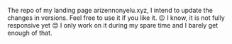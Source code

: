 The repo of my landing page arizennonyelu.xyz, I intend to update the changes in versions. Feel free to use it if you like it. 😉
I know, it is not fully responsive yet 😊 I only work on it during my spare time and I barely get enough of that.
